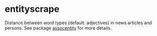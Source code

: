 # entityscrape

Distance between word types (default: adjectives) in news articles and persons. See package [assocentity](https://github.com/ndabAP/assocentity) for more details.